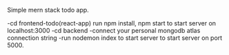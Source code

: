 Simple mern stack todo app.

-cd frontend-todo(react-app) run npm install, npm start to start server on localhost:3000
-cd backend 
-connect your personal mongodb atlas connection string
-run nodemon index to start server to start server on port 5000.
 